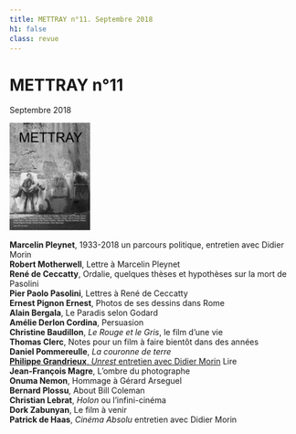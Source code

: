```yaml
---
title: METTRAY n°11. Septembre 2018
h1: false
class: revue
---
```


# METTRAY n°11

<span class="date">Septembre 2018</span>

<img class="right" src="/files/mettray-s2-11.jpg" alt="METTRAY n°11. Septembre 2018.">

**Marcelin Pleynet**, 1933-2018 un parcours politique, entretien avec Didier Morin  
**Robert Motherwell**, Lettre à Marcelin Pleynet  
**René de Ceccatty**, Ordalie, quelques thèses et hypothèses sur la mort de Pasolini  
**Pier Paolo Pasolini**, Lettres à René de Ceccatty  
**Ernest Pignon Ernest**, Photos de ses dessins dans Rome  
**Alain Bergala**, Le Paradis selon Godard  
**Amélie Derlon Cordina**, Persuasion  
**Christine Baudillon**, _Le Rouge et le Gris_, le film d’une vie  
**Thomas Clerc**, Notes pour un film à faire bientôt dans des années  
**Daniel Pommereulle**, _La couronne de terre_  
[**Philippe Grandrieux**, _Unrest_ entretien avec Didier Morin](entretiens/s02-n11-didier-morin-philippe-grandrieux.html) <span class="button">Lire</span>  
**Jean-François Magre**, L’ombre du photographe  
**Onuma Nemon**, Hommage à Gérard Arseguel  
**Bernard Plossu**, About Bill Coleman  
**Christian Lebrat**, _Holon_ ou l’infini-cinéma  
**Dork Zabunyan**, Le film à venir  
**Patrick de Haas**, _Cinéma Absolu_ entretien avec Didier Morin